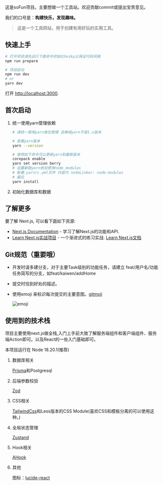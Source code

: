 这是soFun项目。主要想做一个工具站。欢迎贡献commit或提出宝贵意见。

我们的口号是：**构建快乐，发现趣味。**

> 这是一个工具网站，用于创建有用好玩的实用工具。

## 快速上手

```bash
# 打开项目请先运行下面命令初始化husky以保证代码风格
npm run prepare

# 项目启动
npm run dev
# or
yarn dev
```

打开 [http://localhost:3000](http://localhost:3000).

## 首次启动

1. 统一使用yarn管理依赖

   ```bash
   # 请统一使用yarn做包管理 且确保yarn不是1.x版本

   # 查看yarn版本
   yarn --version

   # 使用如下命令可以更新yarn到最新版本
   corepack enable
   yarn set version berry
   # 设置新版yarn依旧使用node_modules
   # 新建.yarnrc.yml文件 内容为 nodeLinker: node-modules
   # 最后
   yarn install
   ```

2. 初始化数据库和数据

## 了解更多

要了解 Next.js, 可以看下面如下资源:

- [Next.js Documentation](https://nextjs.org/docs) - 学习了解Next.js的功能和API.
- [Learn Next.js实战项目](https://github.com/vercel/next-learn/tree/main/dashboard/final-example) - 一个渐进式的练习实战. [Learn Next.js文档](https://nextjs.org/learn)

## Git规范（重要哦）

- 开发时请多建分支，对于主要Task级别的功能任务，请建立 feat/用户名/功能任务简写的分支，如feat/kaiwen/addHome

- 提交时恰到好处的描述。

- 使用emoji 来标识每次提交的主要意图。[gitmoji](https://gitmoji.js.org/)

  ![emoji](https://blog.sofun.fun/images/other/gitmoji.png)

## 使用到的技术栈

项目主要使用next.js做全栈,入门上手前大致了解服务端组件和客户端组件、服务端Action即可。以及React的一些入门基础即可。

本项目运行在 Node 18.20.1(推荐)

1. 数据库相关

   [Prisma](https://www.prisma.io/docs)和Postgresql

2. 后端参数校验

   [Zod](https://zod.dev/?id=basic-usage)

3. CSS相关

   [TailwindCss](https://tailwindcss.com)和Less版本的CSS Module(喜欢CSS和模板分离的可以使用这种。)

4. 全局状态管理

   [Zustand](https://docs.pmnd.rs/zustand/getting-started/introduction)

5. Hook相关

   [AHook](https://ahooks.js.org/zh-CN/hooks/use-request/index)

6. 其他

   图标：[lucide-react](https://lucide.dev/)
